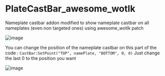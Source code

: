 # PlateCastBar_awesome_wotlk
Nameplate castbar addon modified to show nameplate castbar on all nameplates (even non targeted ones) using awesome_wotlk patch

![image](https://github.com/user-attachments/assets/a3a885a6-42de-47bc-84fc-a643f529d78a)

You can change the position of the nameplate castbar on this part of the code : `CastBar:SetPoint("TOP", namePlate, "BOTTOM", 0, 0)`
Just change the last 0 to the position you want

![image](https://github.com/user-attachments/assets/26adf70c-e1bf-41bb-82c2-82a993cdebb1)
